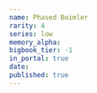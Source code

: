 ```yaml
---
name: Phased Boimler
rarity: 4
series: low
memory_alpha:
bigbook_tier: -1
in_portal: true
date:
published: true
---
```




